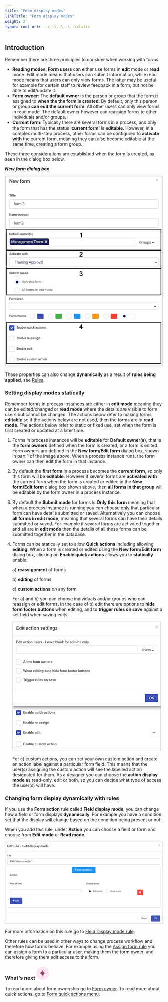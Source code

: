 ```yaml
---
title: "Form display modes"
linkTitle: "Form display modes"
weight: 2
typora-root-url: ..\..\..\..\..\static
---
```


## Introduction

Remember there are three principles to consider when working with forms:

- **Reading modes**: **Form users** can either use forms in **edit** mode or **read** mode. Edit mode means that users can submit information, while read mode means that users can only view forms. The latter may be useful for example for certain staff to review feedback in a form, but not be able to edit/update it.
- **Form owner**: The **default owner** is the person or group that the form is assigned to **when the the form is created**. By default, only this person or group **can edit the current form**. All other users can only view forms in read mode. The default owner however can reassign forms to other individuals and/or groups.
- **Current form**: Typically there are several forms in a process, and only the form that has the status ‘**current form’** is **editable**. However, in a complex multi-step process, other forms can be configured to **activate with** the current form, meaning they can also become editable at the same time, creating a form group.

These three considerations are established when the form is created, as seen in the dialog box below. 

***New form dialog box***

![New form dialog box](/images/newformsegments-1.gif)

These properties can also change **dynamically** as a result of **rules being applied**, see [Rules](/docs/platform/rules/).

### Setting display modes statically

Remember forms in process instances are either in **edit mode** meaning they can be edited/changed or **read mode** where the details are visible to form users but cannot be changed. The actions below refer to making forms **editable** so if the actions below are not used, then the forms are in **read mode**. The actions below refer to static or fixed use, set when the form is first created or updated at a later time.

1. Forms in process instances will be **editable** for **Default owner(s)**, that is the **form owners** defined when the form is created, or a form is edited. Form owners are defined in the **New form/Edit form** dialog box, shown in part 1 of the image above.  When a process instance runs, the form owner can then edit the form in that instance. 

2. By default the **first form** in a process becomes the **current form**, so only this form will be **editable**. However if several forms are **activated with** the current form when the form is created or edited in the **New form/Edit form** dialog box shown above, then **all forms in that group** will be editable by the form owner in a process instance.

3. By default the **Submit mode** for forms is **Only this form** meaning that when a process instance is running you can choose <u>only</u> that particular form can have details submitted or saved. Alternatively you can choose **all forms in edit mode**, meaning that several forms can have their details submitted or saved. For example if several forms are activated together and all are in **edit mode** then the details of all these forms can be submitted together in the database.

4. Forms can be statically set to allow **Quick actions** including allowing **editing**. When a form is created or edited using the **New form/Edit form** dialog box, clicking on **Enable quick actions** allows you to **statically** enable: 

   a) **reassignment** of forms

   b) **editing** of forms 

   c) **custom actions** on any form

   For a) and b) you can choose individuals and/or groups who can reassign or edit forms. In the case of b) edit there are options to **hide form footer buttons** when editing, and to **trigger rules on save** against a set field when saving edits. 

   ![Enable edit action](/images/enable-edit-action.jpg)

   For c) custom actions, you can set your own custom action and create an action label against a particular form field. This means that the user(s) assigning the custom action will see the labelled action designated for them. As a designer you can choose the **action display mode** as read-only, edit or both, so you can decide what type of access the user(s) will have.

### Changing form display dynamically with rules
If you use the **Form action** rule called **Field display mode**, you can change how a field or form displays **dynamically**. For example you have a condition set that the display will change based on the condition being present or not.

When you add this rule, under **Action** you can choose a field or form and choose from **Edit mode** or **Read mode**. 

![Field display rule](/images/field-display-rule.jpg)

For more information on this rule go to [Field Display mode rule](/docs/platform/rules/form-actions/field-display-mode/).

Other rules can be used in other ways to change process workflow and therefore how forms behave. For example using the [Assign form rule](/docs/platform/rules/workflow/assign-form/) you can assign a form to a particular user, making them the form owner, and therefore giving them edit access to the form.

### What's next  ![Idea icon](/images/18.png) ###

To read more about form ownership go to [Form owner](/docs/platform/application-designer/forms/form-owners/).
To read more about quick actions, go to [Form quick actions menu](/docs/platform/application-designer/forms/form-quick-action/).